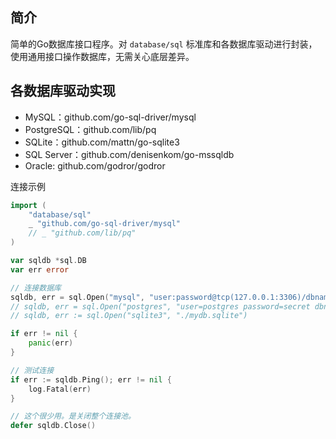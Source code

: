 ## 简介

简单的Go数据库接口程序。对 `database/sql` 标准库和各数据库驱动进行封装，使用通用接口操作数据库，无需关心底层差异。


## 各数据库驱动实现

- MySQL：github.com/go-sql-driver/mysql
- PostgreSQL：github.com/lib/pq
- SQLite：github.com/mattn/go-sqlite3
- SQL Server：github.com/denisenkom/go-mssqldb
- Oracle: github.com/godror/godror

连接示例

```go
import (
    "database/sql"
    _ "github.com/go-sql-driver/mysql"
	// _ "github.com/lib/pq"
)

var sqldb *sql.DB
var err error

// 连接数据库
sqldb, err = sql.Open("mysql", "user:password@tcp(127.0.0.1:3306)/dbname")
// sqldb, err = sql.Open("postgres", "user=postgres password=secret dbname=dbname host=127.0.0.1 port=5432 sslmode=disable search_path=myschema")
// sqldb, err := sql.Open("sqlite3", "./mydb.sqlite")

if err != nil {
	panic(err)
}

// 测试连接
if err := sqldb.Ping(); err != nil {
	log.Fatal(err)
}

// 这个很少用。是关闭整个连接池。
defer sqldb.Close()
```